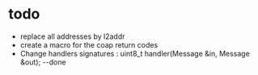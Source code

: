 # todo

* replace all addresses by l2addr
* create a macro for the coap return codes
* Change handlers signatures : uint8_t handler(Message &in, Message &out); --done
